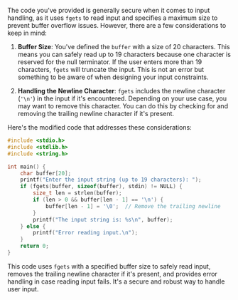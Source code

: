 The code you've provided is generally secure when it comes to input handling, as it uses `fgets` to read input and specifies a maximum size to prevent buffer overflow issues. However, there are a few considerations to keep in mind:

1. **Buffer Size**: You've defined the `buffer` with a size of 20 characters. This means you can safely read up to 19 characters because one character is reserved for the null terminator. If the user enters more than 19 characters, `fgets` will truncate the input. This is not an error but something to be aware of when designing your input constraints.

2. **Handling the Newline Character**: `fgets` includes the newline character (`'\n'`) in the input if it's encountered. Depending on your use case, you may want to remove this character. You can do this by checking for and removing the trailing newline character if it's present.

Here's the modified code that addresses these considerations:

```c
#include <stdio.h>
#include <stdlib.h>
#include <string.h>

int main() {
    char buffer[20];
    printf("Enter the input string (up to 19 characters): ");
    if (fgets(buffer, sizeof(buffer), stdin) != NULL) {
        size_t len = strlen(buffer);
        if (len > 0 && buffer[len - 1] == '\n') {
            buffer[len - 1] = '\0';  // Remove the trailing newline
        }
        printf("The input string is: %s\n", buffer);
    } else {
        printf("Error reading input.\n");
    }
    return 0;
}
```

This code uses `fgets` with a specified buffer size to safely read input, removes the trailing newline character if it's present, and provides error handling in case reading input fails. It's a secure and robust way to handle user input.